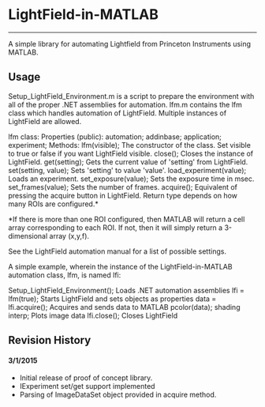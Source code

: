 # LightField-in-MATLAB
---
A simple library for automating Lightfield from Princeton Instruments using MATLAB.

## Usage

Setup_LightField_Environment.m is a script to prepare the environment with all of the proper .NET assemblies for automation.
lfm.m contains the lfm class which handles automation of LightField. Multiple instances of LightField are allowed.

lfm class:
	Properties (public):
		automation;
        addinbase;
        application;
        experiment;
	Methods:
		lfm(visible); 			The constructor of the class. Set visible to true or false if you want LightField visible.
		close();				Closes the instance of LightField.
		get(setting);			Gets the current value of 'setting' from LightField.
		set(setting, value); 	Sets 'setting' to value 'value'.
		load_experiment(value);	Loads an experiment.
		set_exposure(value);	Sets the exposure time in msec.
		set_frames(value);		Sets the number of frames.
		acquire();				Equivalent of pressing the acquire button in LightField. Return type depends on how many ROIs are configured.*
		
*If there is more than one ROI configured, then MATLAB will return a cell array corresponding to each ROI. If not, then it will simply return a 3-dimensional array (x,y,f).

See the LightField automation manual for a list of possible settings.

A simple example, wherein the instance of the LightField-in-MATLAB automation class, lfm, is named lfi:		

Setup_LightField_Environment();       	Loads .NET automation assemblies
lfi = lfm(true);						Starts LightField and sets objects as properties
data = lfi.acquire();					Acquires and sends data to MATLAB
pcolor(data); shading interp;			Plots image data
lfi.close();							Closes LightField

## Revision History	
#### 3/1/2015
- Initial release of proof of concept library. 
- IExperiment set/get support implemented 
- Parsing of ImageDataSet object provided in acquire method.